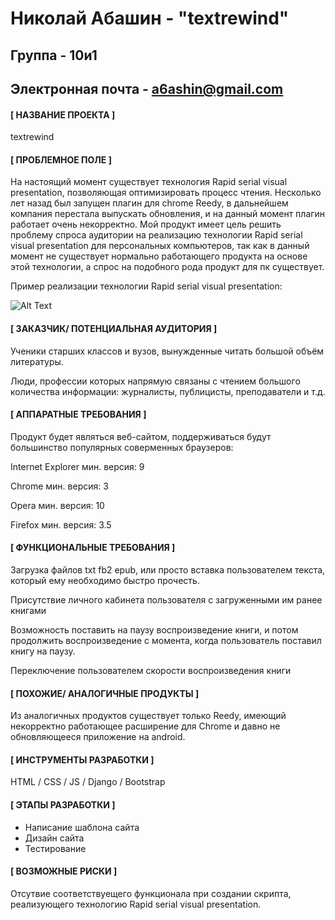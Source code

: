 # Николай Абашин - "textrewind"
## Группа - 10и1
## Электронная почта - a6ashin@gmail.com

#### [ НАЗВАНИЕ ПРОЕКТА ]
textrewind
  
#### [ ПРОБЛЕМНОЕ ПОЛЕ ]
На настоящий момент существует технология Rapid serial visual presentation, позволяющая оптимизировать процесс чтения. Несколько лет назад был запущен плагин для chrome Reedy, в дальнейшем компания перестала выпускать обновления, и на данный момент плагин работает очень некорректно. Мой продукт имеет цель решить проблему спроса аудитории на реализацию технологии Rapid serial visual presentation для персональных компьютеров, так как в данный момент не существует нормально работающего продукта на основе этой технологии, а спрос на подобного рода продукт для пк существует.

Пример реализации технологии Rapid serial visual presentation:

![Alt Text](http://nifty.stanford.edu/2015/posera-speed-reader/img/spritz3.gif)
#### [ ЗАКАЗЧИК/ ПОТЕНЦИАЛЬНАЯ АУДИТОРИЯ ]
Ученики старших классов и вузов, вынужденные читать большой объём литературы.

Люди, профессии которых напрямую связаны с чтением большого количества информации: журналисты, публицисты, преподаватели и т.д.
  
#### [ АППАРАТНЫЕ ТРЕБОВАНИЯ ]
Продукт будет являться веб-сайтом, поддерживаться будут большинство популярных соверменных браузеров:

Internet Explorer мин. версия: 9

Chrome  мин. версия: 3

Opera  мин. версия: 10

Firefox  мин. версия: 3.5

#### [ ФУНКЦИОНАЛЬНЫЕ ТРЕБОВАНИЯ ]
Загрузка файлов txt fb2 epub, или просто вставка пользователем текста, который ему необходимо быстро прочесть.

Присутствие личного кабинета пользователя с загруженными им ранее книгами

Возможность поставить на паузу воспроизведение книги, и потом продолжить воспроизведение с момента, когда пользователь поставил книгу на паузу.

Переключение пользователем скорости воспроизведения книги

  
#### [ ПОХОЖИЕ/ АНАЛОГИЧНЫЕ ПРОДУКТЫ ]
Из аналогичных продуктов существует только Reedy, имеющий некорректно работающее расширение для Chrome и давно не обновляющееся приложение на android.
  
#### [ ИНСТРУМЕНТЫ РАЗРАБОТКИ ]
HTML / CSS / JS / Django / Bootstrap 

#### [ ЭТАПЫ РАЗРАБОТКИ ]
- Написание шаблона сайта
- Дизайн сайта
- Тестирование
  
#### [ ВОЗМОЖНЫЕ РИСКИ ]
Отсутвие соответствуещего функционала при создании скрипта, реализующего технологию Rapid serial visual presentation.
